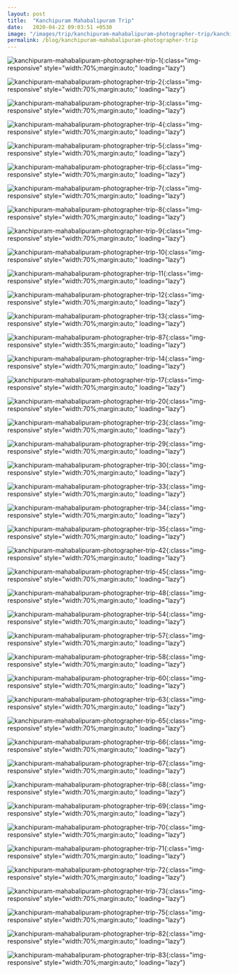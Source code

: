 ```yaml
---
layout: post
title:  "Kanchipuram Mahabalipuram Trip"
date:   2020-04-22 09:03:51 +0530
image: "/images/trip/kanchipuram-mahabalipuram-photographer-trip/kanchipuram-mahabalipuram-photographer-trip-13.jpg"
permalink: /blog/kanchipuram-mahabalipuram-photographer-trip
---
```


![kanchipuram-mahabalipuram-photographer-trip-1](/images/trip/kanchipuram-mahabalipuram-photographer-trip/kanchipuram-mahabalipuram-photographer-trip-1.jpg){:class="img-responsive" style="width:70%;margin:auto;" loading="lazy"}

![kanchipuram-mahabalipuram-photographer-trip-2](/images/trip/kanchipuram-mahabalipuram-photographer-trip/kanchipuram-mahabalipuram-photographer-trip-2.jpg){:class="img-responsive" style="width:70%;margin:auto;" loading="lazy"}

![kanchipuram-mahabalipuram-photographer-trip-3](/images/trip/kanchipuram-mahabalipuram-photographer-trip/kanchipuram-mahabalipuram-photographer-trip-3.jpg){:class="img-responsive" style="width:70%;margin:auto;" loading="lazy"}

![kanchipuram-mahabalipuram-photographer-trip-4](/images/trip/kanchipuram-mahabalipuram-photographer-trip/kanchipuram-mahabalipuram-photographer-trip-4.jpg){:class="img-responsive" style="width:70%;margin:auto;" loading="lazy"}

![kanchipuram-mahabalipuram-photographer-trip-5](/images/trip/kanchipuram-mahabalipuram-photographer-trip/kanchipuram-mahabalipuram-photographer-trip-5.jpg){:class="img-responsive" style="width:70%;margin:auto;" loading="lazy"}

![kanchipuram-mahabalipuram-photographer-trip-6](/images/trip/kanchipuram-mahabalipuram-photographer-trip/kanchipuram-mahabalipuram-photographer-trip-6.jpg){:class="img-responsive" style="width:70%;margin:auto;" loading="lazy"}

![kanchipuram-mahabalipuram-photographer-trip-7](/images/trip/kanchipuram-mahabalipuram-photographer-trip/kanchipuram-mahabalipuram-photographer-trip-7.jpg){:class="img-responsive" style="width:70%;margin:auto;" loading="lazy"}

![kanchipuram-mahabalipuram-photographer-trip-8](/images/trip/kanchipuram-mahabalipuram-photographer-trip/kanchipuram-mahabalipuram-photographer-trip-8.jpg){:class="img-responsive" style="width:70%;margin:auto;" loading="lazy"}

![kanchipuram-mahabalipuram-photographer-trip-9](/images/trip/kanchipuram-mahabalipuram-photographer-trip/kanchipuram-mahabalipuram-photographer-trip-9.jpg){:class="img-responsive" style="width:70%;margin:auto;" loading="lazy"}

![kanchipuram-mahabalipuram-photographer-trip-10](/images/trip/kanchipuram-mahabalipuram-photographer-trip/kanchipuram-mahabalipuram-photographer-trip-10.jpg){:class="img-responsive" style="width:70%;margin:auto;" loading="lazy"}

![kanchipuram-mahabalipuram-photographer-trip-11](/images/trip/kanchipuram-mahabalipuram-photographer-trip/kanchipuram-mahabalipuram-photographer-trip-11.jpg){:class="img-responsive" style="width:70%;margin:auto;" loading="lazy"}

![kanchipuram-mahabalipuram-photographer-trip-12](/images/trip/kanchipuram-mahabalipuram-photographer-trip/kanchipuram-mahabalipuram-photographer-trip-12.jpg){:class="img-responsive" style="width:70%;margin:auto;" loading="lazy"}

![kanchipuram-mahabalipuram-photographer-trip-13](/images/trip/kanchipuram-mahabalipuram-photographer-trip/kanchipuram-mahabalipuram-photographer-trip-13.jpg){:class="img-responsive" style="width:70%;margin:auto;" loading="lazy"}

![kanchipuram-mahabalipuram-photographer-trip-87](/images/trip/kanchipuram-mahabalipuram-photographer-trip/kanchipuram-mahabalipuram-photographer-trip-87.jpg){:class="img-responsive" style="width:35%;margin:auto;" loading="lazy"}

![kanchipuram-mahabalipuram-photographer-trip-14](/images/trip/kanchipuram-mahabalipuram-photographer-trip/kanchipuram-mahabalipuram-photographer-trip-14.jpg){:class="img-responsive" style="width:70%;margin:auto;" loading="lazy"}

![kanchipuram-mahabalipuram-photographer-trip-17](/images/trip/kanchipuram-mahabalipuram-photographer-trip/kanchipuram-mahabalipuram-photographer-trip-17.jpg){:class="img-responsive" style="width:70%;margin:auto;" loading="lazy"}

![kanchipuram-mahabalipuram-photographer-trip-20](/images/trip/kanchipuram-mahabalipuram-photographer-trip/kanchipuram-mahabalipuram-photographer-trip-20.jpg){:class="img-responsive" style="width:70%;margin:auto;" loading="lazy"}

![kanchipuram-mahabalipuram-photographer-trip-23](/images/trip/kanchipuram-mahabalipuram-photographer-trip/kanchipuram-mahabalipuram-photographer-trip-23.jpg){:class="img-responsive" style="width:70%;margin:auto;" loading="lazy"}

![kanchipuram-mahabalipuram-photographer-trip-29](/images/trip/kanchipuram-mahabalipuram-photographer-trip/kanchipuram-mahabalipuram-photographer-trip-29.jpg){:class="img-responsive" style="width:70%;margin:auto;" loading="lazy"}

![kanchipuram-mahabalipuram-photographer-trip-30](/images/trip/kanchipuram-mahabalipuram-photographer-trip/kanchipuram-mahabalipuram-photographer-trip-30.jpg){:class="img-responsive" style="width:70%;margin:auto;" loading="lazy"}

![kanchipuram-mahabalipuram-photographer-trip-33](/images/trip/kanchipuram-mahabalipuram-photographer-trip/kanchipuram-mahabalipuram-photographer-trip-33.jpg){:class="img-responsive" style="width:70%;margin:auto;" loading="lazy"}

![kanchipuram-mahabalipuram-photographer-trip-34](/images/trip/kanchipuram-mahabalipuram-photographer-trip/kanchipuram-mahabalipuram-photographer-trip-34.jpg){:class="img-responsive" style="width:70%;margin:auto;" loading="lazy"}

![kanchipuram-mahabalipuram-photographer-trip-35](/images/trip/kanchipuram-mahabalipuram-photographer-trip/kanchipuram-mahabalipuram-photographer-trip-35.jpg){:class="img-responsive" style="width:70%;margin:auto;" loading="lazy"}

![kanchipuram-mahabalipuram-photographer-trip-42](/images/trip/kanchipuram-mahabalipuram-photographer-trip/kanchipuram-mahabalipuram-photographer-trip-42.jpg){:class="img-responsive" style="width:70%;margin:auto;" loading="lazy"}

![kanchipuram-mahabalipuram-photographer-trip-45](/images/trip/kanchipuram-mahabalipuram-photographer-trip/kanchipuram-mahabalipuram-photographer-trip-45.jpg){:class="img-responsive" style="width:70%;margin:auto;" loading="lazy"}

![kanchipuram-mahabalipuram-photographer-trip-48](/images/trip/kanchipuram-mahabalipuram-photographer-trip/kanchipuram-mahabalipuram-photographer-trip-48.jpg){:class="img-responsive" style="width:70%;margin:auto;" loading="lazy"}

![kanchipuram-mahabalipuram-photographer-trip-54](/images/trip/kanchipuram-mahabalipuram-photographer-trip/kanchipuram-mahabalipuram-photographer-trip-54.jpg){:class="img-responsive" style="width:70%;margin:auto;" loading="lazy"}

![kanchipuram-mahabalipuram-photographer-trip-57](/images/trip/kanchipuram-mahabalipuram-photographer-trip/kanchipuram-mahabalipuram-photographer-trip-57.jpg){:class="img-responsive" style="width:70%;margin:auto;" loading="lazy"}

![kanchipuram-mahabalipuram-photographer-trip-58](/images/trip/kanchipuram-mahabalipuram-photographer-trip/kanchipuram-mahabalipuram-photographer-trip-58.jpg){:class="img-responsive" style="width:70%;margin:auto;" loading="lazy"}

![kanchipuram-mahabalipuram-photographer-trip-60](/images/trip/kanchipuram-mahabalipuram-photographer-trip/kanchipuram-mahabalipuram-photographer-trip-60.jpg){:class="img-responsive" style="width:70%;margin:auto;" loading="lazy"}

![kanchipuram-mahabalipuram-photographer-trip-63](/images/trip/kanchipuram-mahabalipuram-photographer-trip/kanchipuram-mahabalipuram-photographer-trip-63.jpg){:class="img-responsive" style="width:70%;margin:auto;" loading="lazy"}

![kanchipuram-mahabalipuram-photographer-trip-65](/images/trip/kanchipuram-mahabalipuram-photographer-trip/kanchipuram-mahabalipuram-photographer-trip-65.jpg){:class="img-responsive" style="width:70%;margin:auto;" loading="lazy"}

![kanchipuram-mahabalipuram-photographer-trip-66](/images/trip/kanchipuram-mahabalipuram-photographer-trip/kanchipuram-mahabalipuram-photographer-trip-66.jpg){:class="img-responsive" style="width:70%;margin:auto;" loading="lazy"}

![kanchipuram-mahabalipuram-photographer-trip-67](/images/trip/kanchipuram-mahabalipuram-photographer-trip/kanchipuram-mahabalipuram-photographer-trip-67.jpg){:class="img-responsive" style="width:70%;margin:auto;" loading="lazy"}

![kanchipuram-mahabalipuram-photographer-trip-68](/images/trip/kanchipuram-mahabalipuram-photographer-trip/kanchipuram-mahabalipuram-photographer-trip-68.jpg){:class="img-responsive" style="width:70%;margin:auto;" loading="lazy"}

![kanchipuram-mahabalipuram-photographer-trip-69](/images/trip/kanchipuram-mahabalipuram-photographer-trip/kanchipuram-mahabalipuram-photographer-trip-69.jpg){:class="img-responsive" style="width:70%;margin:auto;" loading="lazy"}

![kanchipuram-mahabalipuram-photographer-trip-70](/images/trip/kanchipuram-mahabalipuram-photographer-trip/kanchipuram-mahabalipuram-photographer-trip-70.jpg){:class="img-responsive" style="width:70%;margin:auto;" loading="lazy"}

![kanchipuram-mahabalipuram-photographer-trip-71](/images/trip/kanchipuram-mahabalipuram-photographer-trip/kanchipuram-mahabalipuram-photographer-trip-71.jpg){:class="img-responsive" style="width:70%;margin:auto;" loading="lazy"}

![kanchipuram-mahabalipuram-photographer-trip-72](/images/trip/kanchipuram-mahabalipuram-photographer-trip/kanchipuram-mahabalipuram-photographer-trip-72.jpg){:class="img-responsive" style="width:70%;margin:auto;" loading="lazy"}

![kanchipuram-mahabalipuram-photographer-trip-73](/images/trip/kanchipuram-mahabalipuram-photographer-trip/kanchipuram-mahabalipuram-photographer-trip-73.jpg){:class="img-responsive" style="width:70%;margin:auto;" loading="lazy"}

![kanchipuram-mahabalipuram-photographer-trip-75](/images/trip/kanchipuram-mahabalipuram-photographer-trip/kanchipuram-mahabalipuram-photographer-trip-75.jpg){:class="img-responsive" style="width:70%;margin:auto;" loading="lazy"}

![kanchipuram-mahabalipuram-photographer-trip-82](/images/trip/kanchipuram-mahabalipuram-photographer-trip/kanchipuram-mahabalipuram-photographer-trip-82.jpg){:class="img-responsive" style="width:70%;margin:auto;" loading="lazy"}

![kanchipuram-mahabalipuram-photographer-trip-83](/images/trip/kanchipuram-mahabalipuram-photographer-trip/kanchipuram-mahabalipuram-photographer-trip-83.jpg){:class="img-responsive" style="width:70%;margin:auto;" loading="lazy"}

<script async defer data-pin-hover="true" src="//assets.pinterest.com/js/pinit.js"></script>